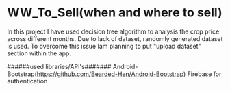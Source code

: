 # WW_To_Sell(when and where to sell)
In this project I have used decision tree algorithm to analysis the crop price across different months.
Due to lack of dataset, randomly generated dataset is used.
To overcome this issue Iam planning to put "upload dataset" section within the app.


######used libraries/API's#######
Android-Bootstrap(https://github.com/Bearded-Hen/Android-Bootstrap)
Firebase for authentication
